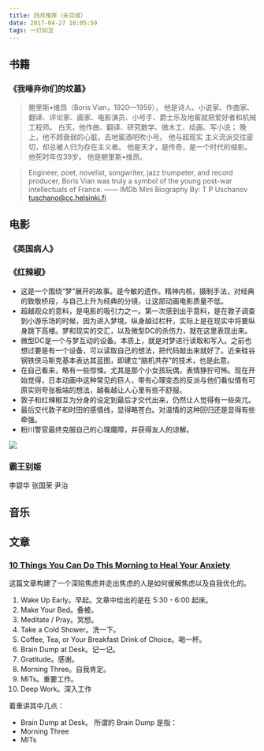 ```yaml
---
title: 四月推荐（未完成）
date: 2017-04-27 16:05:59
tags: 一灯如豆
---
```


## **书籍**
### 《我唾弃你们的坟墓》

> 鲍里斯•维昂（Boris Vian，1920—1959），
> 他是诗人、小说家、作曲家、翻译、评论家、画家、电影演员、小号手、爵士乐及地窖就把爱好者和机械工程师。
> 白天，他作曲、翻译、研究数学、做木工、绘画、写小说；
> 晚上，他不顾衰弱的心脏，去地窖酒吧吹小号。
> 他与超现实 主义流派交往密切，却总被人归为存在主义者。
> 他是天才，是传奇，是一个时代的缩影。
> 他死时年仅39岁。
> 他是鲍里斯•维昂。

> Engineer, poet, novelist, songwriter, jazz trumpeter, and record producer, Boris Vian was truly a symbol of the young post-war intellectuals of France.
> —— IMDb Mini Biography By: T P Uschanov <tuschano@cc.helsinki.fi>

## **电影**

### 《英国病人》

### 《红辣椒》

- 这是一个围绕“梦”展开的故事。是今敏的遗作。精神内核，摄制手法，对经典的致敬桥段，与自己上升为经典的分镜，让这部动画电影质量不低。
- 超越观众的意料，是电影的吸引力之一。第一次感到出乎意料，是在敦子调查到小游乐场的时候，因为进入梦境，纵身越过栏杆，实际上是在现实中将要纵身跳下高楼。梦和现实的交汇，以及微型DC的杀伤力，就在这里表现出来。
- 微型DC是一个与梦互动的设备。本质上，就是对梦进行读取和写入。之前也想过要是有一个设备，可以读取自己的想法，把代码敲出来就好了。近来硅谷钢铁侠马斯克基本表达其蓝图，即建立“脑机共存”的技术，也是此意。
- 在自己看来，略有一些惊悚。尤其是那个小女孩玩偶，表情狰狞可怖。现在开始觉得，日本动画中这种常见的巨人，带有心理变态的反派与他们看似情有可原实则夸张极端的想法，越看越让人心里有些不舒服。
- 敦子和红辣椒互为分身的设定到最后才交代出来，仍然让人觉得有一些突兀。
- 最后交代敦子和时田的感情线，显得略苍白。对温情的这种回归还是显得有些牵强。
- 粉川警官最终克服自己的心理魔障，并获得友人的谅解。

![](/images/paperika.jpeg)

### 霸王别姬
李碧华
张国荣
尹治



## **音乐**



## **文章**

### [10 Things You Can Do This Morning to Heal Your Anxiety](https://medium.com/personal-growth/10-things-you-can-do-this-morning-to-heal-your-anxiety-d1e320aef4b1)

这篇文章构建了一个深陷焦虑并走出焦虑的人是如何缓解焦虑以及自我优化的。

1. Wake Up Early。早起。文章中给出的是在 5:30 - 6:00 起床。
2. Make Your Bed。叠被。
3. Meditate / Pray。冥想。
4. Take a Cold Shower。洗一下。
5. Coffee, Tea, or Your Breakfast Drink of Choice。喝一杯。
6. Brain Dump at Desk。记一记。
7. Gratitude。感谢。
8. Morning Three。自我肯定。
9. MITs。重要工作。
10. Deep Work。深入工作

着重讲其中几点：

- Brain Dump at Desk。
  所谓的 Brain Dump 是指：
- Morning Three
- MITs